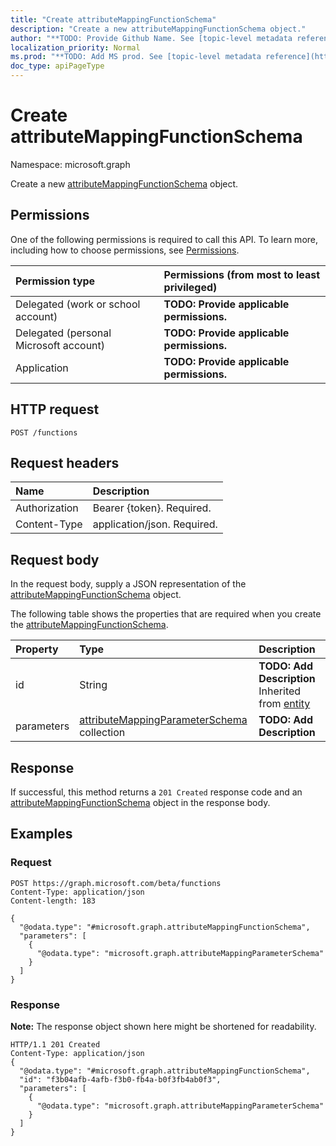 ```yaml
---
title: "Create attributeMappingFunctionSchema"
description: "Create a new attributeMappingFunctionSchema object."
author: "**TODO: Provide Github Name. See [topic-level metadata reference](https://msgo.azurewebsites.net/add/document/guidelines/metadata.html#topic-level-metadata)**"
localization_priority: Normal
ms.prod: "**TODO: Add MS prod. See [topic-level metadata reference](https://msgo.azurewebsites.net/add/document/guidelines/metadata.html#topic-level-metadata)**"
doc_type: apiPageType
---
```


# Create attributeMappingFunctionSchema
Namespace: microsoft.graph

Create a new [attributeMappingFunctionSchema](../resources/synchronization-attributemappingfunctionschema.md) object.

## Permissions
One of the following permissions is required to call this API. To learn more, including how to choose permissions, see [Permissions](/concepts/permissions-reference.md).

|Permission type|Permissions (from most to least privileged)|
|:---|:---|
|Delegated (work or school account)|**TODO: Provide applicable permissions.**|
|Delegated (personal Microsoft account)|**TODO: Provide applicable permissions.**|
|Application|**TODO: Provide applicable permissions.**|

## HTTP request

<!-- {
  "blockType": "ignored"
}
-->
``` http
POST /functions
```

## Request headers
|Name|Description|
|:---|:---|
|Authorization|Bearer {token}. Required.|
|Content-Type|application/json. Required.|

## Request body
In the request body, supply a JSON representation of the [attributeMappingFunctionSchema](../resources/synchronization-attributemappingfunctionschema.md) object.

The following table shows the properties that are required when you create the [attributeMappingFunctionSchema](../resources/synchronization-attributemappingfunctionschema.md).

|Property|Type|Description|
|:---|:---|:---|
|id|String|**TODO: Add Description** Inherited from [entity](../resources/entity.md)|
|parameters|[attributeMappingParameterSchema](../resources/synchronization-attributemappingparameterschema.md) collection|**TODO: Add Description**|



## Response

If successful, this method returns a `201 Created` response code and an [attributeMappingFunctionSchema](../resources/synchronization-attributemappingfunctionschema.md) object in the response body.

## Examples

### Request
<!-- {
  "blockType": "request",
  "name": "create_attributemappingfunctionschema_from_functions"
}
-->
``` http
POST https://graph.microsoft.com/beta/functions
Content-Type: application/json
Content-length: 183

{
  "@odata.type": "#microsoft.graph.attributeMappingFunctionSchema",
  "parameters": [
    {
      "@odata.type": "microsoft.graph.attributeMappingParameterSchema"
    }
  ]
}
```


### Response
**Note:** The response object shown here might be shortened for readability.
<!-- {
  "blockType": "response",
  "truncated": true,
  "@odata.type": "microsoft.graph.attributemappingfunctionschema"
}
-->
``` http
HTTP/1.1 201 Created
Content-Type: application/json
{
  "@odata.type": "#microsoft.graph.attributeMappingFunctionSchema",
  "id": "f3b04afb-4afb-f3b0-fb4a-b0f3fb4ab0f3",
  "parameters": [
    {
      "@odata.type": "microsoft.graph.attributeMappingParameterSchema"
    }
  ]
}
```

